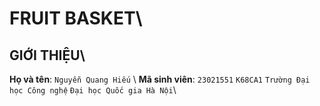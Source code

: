 # **FRUIT BASKET**\\
## GIỚI THIỆU\\
**Họ và tên**: `Nguyễn Quang Hiếu` \\
**Mã sinh viên**: `23021551` `K68CA1` `Trường Đại học Công nghệ` `Đại học Quốc gia Hà Nội`\\
